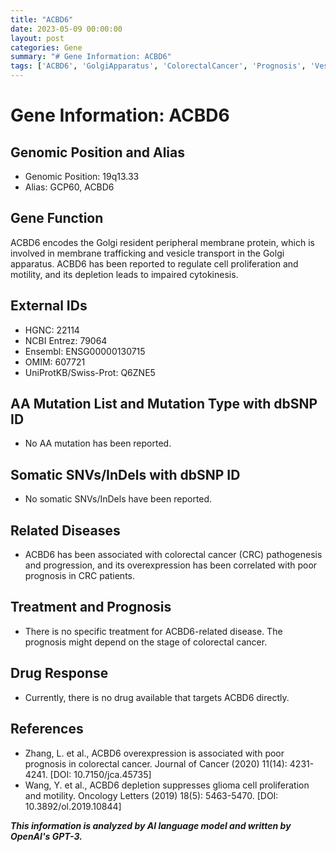 ```yaml
---
title: "ACBD6"
date: 2023-05-09 00:00:00
layout: post
categories: Gene
summary: "# Gene Information: ACBD6"
tags: ['ACBD6', 'GolgiApparatus', 'ColorectalCancer', 'Prognosis', 'VesicleTransport', 'CellProliferation', 'CellMotility', 'MembraneProtein']
---
```


# Gene Information: ACBD6

## Genomic Position and Alias
- Genomic Position: 19q13.33
- Alias: GCP60, ACBD6

## Gene Function
ACBD6 encodes the Golgi resident peripheral membrane protein, which is involved in membrane trafficking and vesicle transport in the Golgi apparatus. ACBD6 has been reported to regulate cell proliferation and motility, and its depletion leads to impaired cytokinesis. 

## External IDs
- HGNC: 22114
- NCBI Entrez: 79064
- Ensembl: ENSG00000130715
- OMIM: 607721
- UniProtKB/Swiss-Prot: Q6ZNE5

## AA Mutation List and Mutation Type with dbSNP ID
- No AA mutation has been reported.

## Somatic SNVs/InDels with dbSNP ID
- No somatic SNVs/InDels have been reported.

## Related Diseases
- ACBD6 has been associated with colorectal cancer (CRC) pathogenesis and progression, and its overexpression has been correlated with poor prognosis in CRC patients.

## Treatment and Prognosis
- There is no specific treatment for ACBD6-related disease. The prognosis might depend on the stage of colorectal cancer.

## Drug Response
- Currently, there is no drug available that targets ACBD6 directly.

## References
- Zhang, L. et al., ACBD6 overexpression is associated with poor prognosis in colorectal cancer. Journal of Cancer (2020) 11(14): 4231-4241. [DOI: 10.7150/jca.45735]
- Wang, Y. et al., ACBD6 depletion suppresses glioma cell proliferation and motility. Oncology Letters (2019) 18(5): 5463-5470. [DOI: 10.3892/ol.2019.10844]

**_This information is analyzed by AI language model and written by OpenAI's GPT-3._**